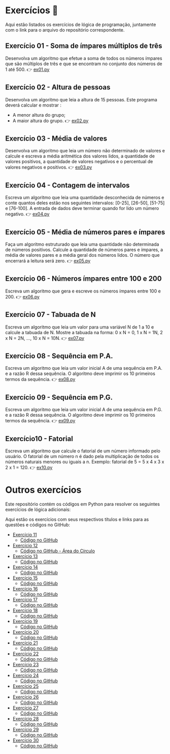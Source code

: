 # Exercícios 📝

Aqui estão listados os exercícios de lógica de programação, juntamente com o link para o arquivo do repositório correspondente.

## Exercício 01 - Soma de ímpares múltiplos de três
Desenvolva um algoritmo que efetue a soma de todos os números ímpares que são múltiplos de três e que se encontram no conjunto dos números de 1 até 500.
👉 [ex01.py](https://github.com/faalb/Atividades-Logica-Python/blob/novos-arquivos/ex01.py)

## Exercício 02 - Altura de pessoas
Desenvolva um algoritmo que leia a altura de 15 pessoas. Este programa deverá calcular e mostrar :
- A menor altura do grupo;
- A maior altura do grupo.
👉 [ex02.py](https://github.com/faalb/Atividades-Logica-Python/blob/novos-arquivos/ex02.py)

## Exercício 03 - Média de valores
Desenvolva um algoritmo que leia um número não determinado de valores e calcule e escreva a média aritmética dos valores lidos, a quantidade de valores positivos, a quantidade de valores negativos e o percentual de valores negativos e positivos.
👉 [ex03.py](https://github.com/faalb/Atividades-Logica-Python/blob/novos-arquivos/ex03.py)

## Exercício 04 - Contagem de intervalos
Escreva um algoritmo que leia uma quantidade desconhecida de números e conte quantos deles estão nos seguintes intervalos: [0-25], [26-50], [51-75] e [76-100]. A entrada de dados deve terminar quando for lido um número negativo.
👉 [ex04.py](https://github.com/faalb/Atividades-Logica-Python/blob/novos-arquivos/ex04.py)

## Exercício 05 - Média de números pares e ímpares
Faça um algoritmo estruturado que leia uma quantidade não determinada de números positivos. Calcule a quantidade de números pares e ímpares, a média de valores pares e a média geral dos números lidos. O número que encerrará a leitura será zero.
👉 [ex05.py](https://github.com/faalb/Atividades-Logica-Python/blob/novos-arquivos/ex05.py)

## Exercício 06 - Números ímpares entre 100 e 200
Escreva um algoritmo que gera e escreve os números ímpares entre 100 e 200.
👉 [ex06.py](https://github.com/faalb/Atividades-Logica-Python/blob/novos-arquivos/ex06.py)

## Exercício 07 - Tabuada de N
Escreva um algoritmo que leia um valor para uma variável N de 1 a 10 e calcule a tabuada de N. Mostre a tabuada na forma: 0 x N = 0, 1 x N = 1N, 2 x N = 2N, ..., 10 x N = 10N.
👉 [ex07.py](https://github.com/faalb/Atividades-Logica-Python/blob/novos-arquivos/ex07.py)

## Exercício 08 - Sequência em P.A.
Escreva um algoritmo que leia um valor inicial A
de uma sequência em P.A. e a razão R dessa sequência. O algoritmo deve imprimir os 10 primeiros termos da sequência.
👉 [ex08.py](https://github.com/faalb/Atividades-Logica-Python/blob/novos-arquivos/ex08.py)

## Exercício 09 - Sequência em P.G.
Escreva um algoritmo que leia um valor inicial A de uma sequência em P.G. e a razão R dessa sequência. O algoritmo deve imprimir os 10 primeiros termos da sequência.
👉 [ex09.py](https://github.com/faalb/Atividades-Logica-Python/blob/novos-arquivos/ex09.py)

## Exercício10 - Fatorial
Escreva um algoritmo que calcule o fatorial de um número informado pelo usuário. O fatorial de um número n é dado pela multiplicação de todos os números naturais menores ou iguais a n. Exemplo: fatorial de 5 = 5 x 4 x 3 x 2 x 1 = 120.
👉 [ex10.py](https://github.com/faalb/Atividades-Logica-Python/blob/novos-arquivos/ex10.py)

# Outros exercícios

Este repositório contém os códigos em Python para resolver os seguintes exercícios de lógica adicionais:

Aqui estão os exercícios com seus respectivos títulos e links para as questões e códigos no GitHub:

- [Exercício 11](https://www.beecrowd.com.br/repository/UOJ_1001.html) 
  - [Código no GitHub](https://github.com/faalb/Atividades-Logica-Python/blob/novos-arquivos/ex11.py)
- [Exercício 12](https://www.beecrowd.com.br/repository/UOJ_1002.html) 
  - [Código no GitHub - Área do Círculo](https://github.com/faalb/Atividades-Logica-Python/blob/novos-arquivos/ex12.py)
- [Exercício 13](https://www.beecrowd.com.br/repository/UOJ_1003.html) 
  - [Código no GitHub](https://github.com/faalb/Atividades-Logica-Python/blob/novos-arquivos/ex13.py)
- [Exercício 14](https://www.beecrowd.com.br/repository/UOJ_1004.html) 
  - [Código no GitHub](https://github.com/faalb/Atividades-Logica-Python/blob/novos-arquivos/ex14.py)
- [Exercício 15](https://www.beecrowd.com.br/repository/UOJ_1005.html)
  - [Código no GitHub](https://github.com/faalb/Atividades-Logica-Python/blob/novos-arquivos/ex15.py)
- [Exercício 16](https://www.beecrowd.com.br/repository/UOJ_1006.html) 
  - [Código no GitHub](https://github.com/faalb/Atividades-Logica-Python/blob/novos-arquivos/ex16.py)
- [Exercício 17](https://www.beecrowd.com.br/repository/UOJ_1007.html) 
  - [Código no GitHub](https://github.com/faalb/Atividades-Logica-Python/blob/novos-arquivos/ex17.py)
- [Exercício 18](https://www.beecrowd.com.br/repository/UOJ_1008.html) 
  - [Código no GitHub](https://github.com/faalb/Atividades-Logica-Python/blob/novos-arquivos/ex18.py)
- [Exercício 19](https://www.beecrowd.com.br/repository/UOJ_1009.html) 
  - [Código no GitHub](https://github.com/faalb/Atividades-Logica-Python/blob/novos-arquivos/ex19.py)
- [Exercício 20](https://www.beecrowd.com.br/repository/UOJ_1010.html) 
  - [Código no GitHub](https://github.com/faalb/Atividades-Logica-Python/blob/novos-arquivos/ex20.py)
- [Exercício 21](https://www.beecrowd.com.br/repository/UOJ_1011.html)
  - [Código no GitHub](https://github.com/faalb/Atividades-Logica-Python/blob/novos-arquivos/ex21.py)
- [Exercício 22](https://www.beecrowd.com.br/repository/UOJ_1012.html)
  - [Código no GitHub](https://github.com/faalb/Atividades-Logica-Python/blob/novos-arquivos/ex22.py)
- [Exercício 23](https://www.beecrowd.com.br/repository/UOJ_1013.html)
  - [Código no GitHub](https://github.com/faalb/Atividades-Logica-Python/blob/novos-arquivos/ex23.py)
- [Exercício 24](https://www.beecrowd.com.br/repository/UOJ_1014.html)
  - [Código no GitHub](https://github.com/faalb/Atividades-Logica-Python/blob/novos-arquivos/ex24.py)
- [Exercício 25](https://www.beecrowd.com.br/repository/UOJ_1015.html)
  - [Código no GitHub](https://github.com/faalb/Atividades-Logica-Python/blob/novos-arquivos/ex25.py)
- [Exercício 26](https://www.beecrowd.com.br/repository/UOJ_1038.html)
  - [Código no GitHub](https://github.com/faalb/Atividades-Logica-Python/blob/novos-arquivos/ex26.py)
- [Exercício 27](https://www.beecrowd.com.br/repository/UOJ_1040.html)
  - [Código no GitHub](https://github.com/faalb/Atividades-Logica-Python/blob/novos-arquivos/ex27.py)
- [Exercício 28](https://www.beecrowd.com.br/repository/UOJ_1041.html)
  - [Código no GitHub](https://github.com/faalb/Atividades-Logica-Python/blob/novos-arquivos/ex28.py)
- [Exercício 29](https://www.beecrowd.com.br/repository/UOJ_1043.html)
  - [Código no GitHub](https://github.com/faalb/Atividades-Logica-Python/blob/novos-arquivos/ex29.py)
- [Exercício 30](https://www.beecrowd.com.br/repository/UOJ_1044.html)
  - [Código no GitHub](https://github.com/faalb/Atividades-Logica-Python/blob/novos-arquivos/ex30.py)
